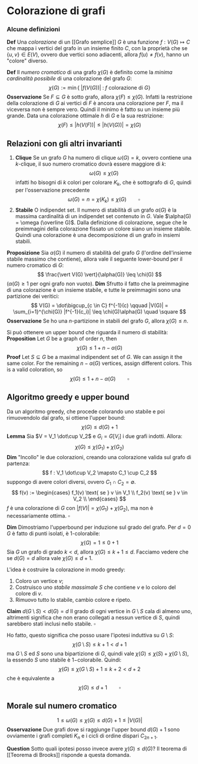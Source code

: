 # Colorazione di grafi

### Alcune definizioni

**Def** Una *colorazione* di un [[Grafo semplice]] $G$ è una funzione $f : V(G) \mapsto C$ che mappa i vertici del grafo in un insieme finito $C$, con la proprietà che se $\{u,v\} \in E(V)$, ovvero due vertici sono adiacenti, allora $f(u) \neq f(v)$, hanno un "colore" diverso.

**Def**  Il _numero cromatico_ di una grafo $\chi(G)$ è definito come la _minima cardinalità possibile_  di una colorazione del grafo $G$:
$$
\chi(G) := \min\{ \;\vert f(V(G))\vert \; : \; f \text{ colorazione di } G\}
$$
**Osservazione** Se $F \subseteq G$ è sotto grafo, allora $\chi(F) \leq \chi(G)$. Infatti la restrizione della colorazione di $G$ ai vertici di $F$ è ancora una colorazione per $F$, ma il viceversa non è sempre vero. Quindi il minimo è fatto su un insieme più grande. Data una colorazione ottimale $h$ di $G$ e la sua restrizione:
$$
\chi(F) \leq \vert h(V(F))\vert \leq \vert h(V(G))\vert = \chi(G)
$$
## Relazioni con gli altri invarianti
1. **Clique**
Se un grafo $G$ ha numero di clique $\omega(G) = k$, ovvero contiene una $k$-clique, il suo numero cromatico dovrà essere maggiore di $k$: 
$$
\omega(G) \leq \chi(G)
$$
infatti ho bisogni di  $k$ colori per colorare $K_k$, che è sottografo di $G$, quindi per l'osservazione precedente
$$
\omega(G) = n = \chi(K_k) \leq \chi(G) \qquad \square
$$
2. **Stabile**
O indipendet set. Il numero di stabilità di un grafo $\alpha(G)$ è la massima cardinalità di un indipendet set contenuto in $G$. Vale $\alpha(G) = \omega (\overline G)$. Dalla definizione di colorazione, segue che le preimmagini della colorazione fissato un colore siano un insieme stabile. Quindi una colorazione è una decomposizione di un grafo in insiemi stabili.

**Proposizione** Sia $\alpha(G)$ il numero di stabilità del grafo $G$ (l'ordine dell'insieme stabile massimo che contiene), allora vale il seguente lower-bound per il numero cromatico di $G$:
$$
\frac{\vert V(G) \vert}{\alpha(G)} \leq \chi(G)
$$
($\alpha(G) \geq 1$ per ogni grafo non vuoto).
**Dim**  Sfrutto il fatto che la preimmagine di una colorazione è un insieme stabile, e tutte le preimmagini sono una partizione dei veritici:
$$
V(G) = \dot\bigcup_{c \in C} f^{-1}(c) \qquad |V(G)| = \sum_{i=1}^{\chi(G)} |f^{-1}(c_i)| \leq \chi(G)\alpha(G) \quad \square
$$
**Osservazione** Se ho una $n$-partizione in stabili del grafo $G$, allora $\chi(G) \leq n$.

Si può ottenere un upper bound che riguarda il numero di stabilità:
**Proposition** Let $G$ be a graph of order $n$, then
$$
\chi(G) \leq 1 + n- \alpha(G)
$$
**Proof** Let $S \subseteq G$ be a maximal indipendent set of $G$. We can assign it the same color. For the remaining $n-\alpha(G)$ vertices, assign different colors. This is a valid coloration, so
$$
\chi(G) \leq 1 + n -\alpha(G) \qquad \square
$$


## Algoritmo greedy e upper bound
Da un algoritmo greedy, che procede colorando uno stabile e poi rimuovendolo dal grafo, si ottiene l'upper bound:
$$
\chi(G) \leq d(G) + 1
$$
**Lemma**
Sia $V = V_1 \dot\cup V_2$ e $G_i = G[V_i]$ i due grafi indotti. Allora:
$$
\chi(G) \leq \chi(G_1) + \chi(G_2)
$$
**Dim**
"Incollo" le due colorazioni, creando una colorazione valida sul grafo di partenza:
$$
f : V_1 \dot\cup V_2 \mapsto C_1 \cup C_2
$$
suppongo di avere colori diversi, ovvero $C_1 \cap C_2 = \emptyset$.
$$
f(v) := 
\begin{cases} 
f_1(v) \text{ se } v \in V_1 \\ 
f_2(v) \text{ se } v \in V_2 \\
\end{cases}
$$
$f$ è una colorazione di $G$ con $|f(V)| = \chi(G_1) + \chi(G_2)$, ma non è necessariamente ottima. $\square$

**Dim** Dimostriamo l'upperbound per induzione sul grado del grafo.
Per $d=0$  $G$ è fatto di punti isolati, è $1$-colorabile:
$$
\chi(G) = 1 \leq 0 + 1
$$
Sia $G$ un grafo di grado $k < d$, allora $\chi(G) \leq k + 1 \leq d$.
Facciamo vedere che se $d(G) = d$ allora vale $\chi(G) \leq d + 1$.

L'idea è costruire la colorazione in modo greedy:
1. Coloro un vertice $v$;
2. Costruisco uno _stabile massimale_ $S$ che contiene $v$ e lo coloro del colore di $v$.
3. Rimuovo tutto lo stabile, cambio colore e ripeto.

**Claim** $d(G\setminus S) < d(G) = d$ 
Il grado di ogni vertice in $G\setminus S$ cala di almeno uno, altrimenti significa che non erano collegati a nessun vertice di $S$, quindi sarebbero stati inclusi nello stabile. $\square$

Ho fatto, questo significa che posso usare l'ipotesi induttiva su $G\setminus S$:
$$
\chi(G\setminus S) \leq k +1 < d +1
$$
ma $G\setminus S$ ed $S$ sono una bipartizione di $G$, quindi vale $\chi(G) \leq \chi(S) + \chi(G\setminus S)$, la essendo $S$ uno stabile è $1-$colorabile. Quindi:
$$
\chi(G) \leq \chi(G\setminus S) +1 \leq k+2 < d+2 
$$
che è equivalente a
$$
\chi(G) \leq d+1 \qquad \square
$$


## Morale sul numero cromatico
$$
1 \leq \omega(G) \leq \chi(G) \leq d(G) + 1 \leq |V(G)|
$$
**Osservazione** Due grafi dove si raggiunge l'upper bound $d(G)+1$ sono ovviamente i grafi completi $K_n$ e i cicli di ordine dispari $C_{2n+1}$.

**Question** Sotto quali ipotesi posso invece avere $\chi(G) \leq d(G)$? Il teorema di [[Teorema di Brooks]] risponde a questa domanda.

